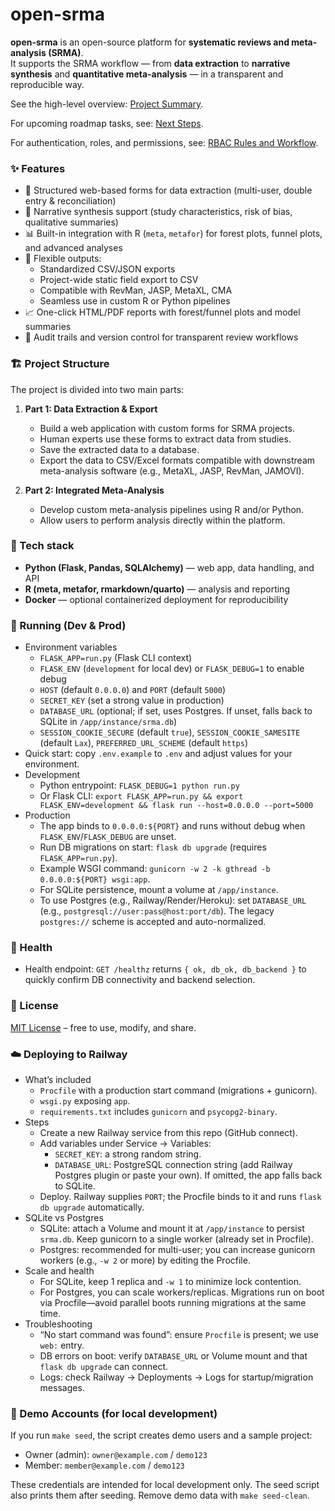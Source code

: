 # open-srma

**open-srma** is an open-source platform for **systematic reviews and meta-analysis (SRMA)**.  
It supports the SRMA workflow — from **data extraction** to **narrative synthesis** and **quantitative meta-analysis** — in a transparent and reproducible way.

See the high-level overview: [Project Summary](project_summary.md).

For upcoming roadmap tasks, see: [Next Steps](next_steps.md).

For authentication, roles, and permissions, see: [RBAC Rules and Workflow](RBAC_info.md).

### ✨ Features
- 📑 Structured web-based forms for data extraction (multi-user, double entry & reconciliation)
- 📝 Narrative synthesis support (study characteristics, risk of bias, qualitative summaries)
- 📊 Built-in integration with R (`meta`, `metafor`) for forest plots, funnel plots, and advanced analyses
- 🔄 Flexible outputs:
  - Standardized CSV/JSON exports
  - Project-wide static field export to CSV
  - Compatible with RevMan, JASP, MetaXL, CMA
  - Seamless use in custom R or Python pipelines
- 📈 One-click HTML/PDF reports with forest/funnel plots and model summaries
- 🔐 Audit trails and version control for transparent review workflows

### 🏗️ Project Structure
The project is divided into two main parts:

1.  **Part 1: Data Extraction & Export**
    *   Build a web application with custom forms for SRMA projects.
    *   Human experts use these forms to extract data from studies.
    *   Save the extracted data to a database.
    *   Export the data to CSV/Excel formats compatible with downstream meta-analysis software (e.g., MetaXL, JASP, RevMan, JAMOVI).

2.  **Part 2: Integrated Meta-Analysis**
    *   Develop custom meta-analysis pipelines using R and/or Python.
    *   Allow users to perform analysis directly within the platform.

### 🔧 Tech stack
- **Python (Flask, Pandas, SQLAlchemy)** — web app, data handling, and API
- **R (meta, metafor, rmarkdown/quarto)** — analysis and reporting
- **Docker** — optional containerized deployment for reproducibility

### 🚀 Running (Dev & Prod)
- Environment variables
  - `FLASK_APP=run.py` (Flask CLI context)
  - `FLASK_ENV` (`development` for local dev) or `FLASK_DEBUG=1` to enable debug
  - `HOST` (default `0.0.0.0`) and `PORT` (default `5000`)
  - `SECRET_KEY` (set a strong value in production)
  - `DATABASE_URL` (optional; if set, uses Postgres. If unset, falls back to SQLite in `/app/instance/srma.db`)
  - `SESSION_COOKIE_SECURE` (default `true`), `SESSION_COOKIE_SAMESITE` (default `Lax`), `PREFERRED_URL_SCHEME` (default `https`)
- Quick start: copy `.env.example` to `.env` and adjust values for your environment.
- Development
  - Python entrypoint: `FLASK_DEBUG=1 python run.py`
  - Or Flask CLI: `export FLASK_APP=run.py && export FLASK_ENV=development && flask run --host=0.0.0.0 --port=5000`
- Production
  - The app binds to `0.0.0.0:${PORT}` and runs without debug when `FLASK_ENV`/`FLASK_DEBUG` are unset.
  - Run DB migrations on start: `flask db upgrade` (requires `FLASK_APP=run.py`).
  - Example WSGI command: `gunicorn -w 2 -k gthread -b 0.0.0.0:${PORT} wsgi:app`.
  - For SQLite persistence, mount a volume at `/app/instance`.
  - To use Postgres (e.g., Railway/Render/Heroku): set `DATABASE_URL` (e.g., `postgresql://user:pass@host:port/db`). The legacy `postgres://` scheme is accepted and auto-normalized.

### 🔎 Health
- Health endpoint: `GET /healthz` returns `{ ok, db_ok, db_backend }` to quickly confirm DB connectivity and backend selection.

### 📜 License
[MIT License](LICENSE) – free to use, modify, and share.

### ☁️ Deploying to Railway
- What’s included
  - `Procfile` with a production start command (migrations + gunicorn).
  - `wsgi.py` exposing `app`.
  - `requirements.txt` includes `gunicorn` and `psycopg2-binary`.
- Steps
  - Create a new Railway service from this repo (GitHub connect).
  - Add variables under Service → Variables:
    - `SECRET_KEY`: a strong random string.
    - `DATABASE_URL`: PostgreSQL connection string (add Railway Postgres plugin or paste your own). If omitted, the app falls back to SQLite.
  - Deploy. Railway supplies `PORT`; the Procfile binds to it and runs `flask db upgrade` automatically.
- SQLite vs Postgres
  - SQLite: attach a Volume and mount it at `/app/instance` to persist `srma.db`. Keep gunicorn to a single worker (already set in Procfile).
  - Postgres: recommended for multi-user; you can increase gunicorn workers (e.g., `-w 2` or more) by editing the Procfile.
- Scale and health
  - For SQLite, keep 1 replica and `-w 1` to minimize lock contention.
  - For Postgres, you can scale workers/replicas. Migrations run on boot via Procfile—avoid parallel boots running migrations at the same time.
- Troubleshooting
  - “No start command was found”: ensure `Procfile` is present; we use `web:` entry.
  - DB errors on boot: verify `DATABASE_URL` or Volume mount and that `flask db upgrade` can connect.
  - Logs: check Railway → Deployments → Logs for startup/migration messages.

### 🧪 Demo Accounts (for local development)
If you run `make seed`, the script creates demo users and a sample project:
- Owner (admin): `owner@example.com` / `demo123`
- Member: `member@example.com` / `demo123`

These credentials are intended for local development only. The seed script also prints them after seeding. Remove demo data with `make seed-clean`.
